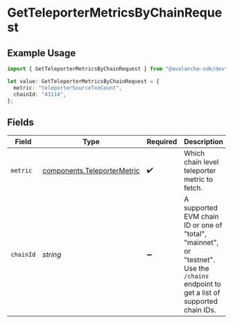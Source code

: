 # GetTeleporterMetricsByChainRequest

## Example Usage

```typescript
import { GetTeleporterMetricsByChainRequest } from "@avalanche-sdk/devtools/models/operations";

let value: GetTeleporterMetricsByChainRequest = {
  metric: "teleporterSourceTxnCount",
  chainId: "43114",
};
```

## Fields

| Field                                                                                                                                 | Type                                                                                                                                  | Required                                                                                                                              | Description                                                                                                                           | Example                                                                                                                               |
| ------------------------------------------------------------------------------------------------------------------------------------- | ------------------------------------------------------------------------------------------------------------------------------------- | ------------------------------------------------------------------------------------------------------------------------------------- | ------------------------------------------------------------------------------------------------------------------------------------- | ------------------------------------------------------------------------------------------------------------------------------------- |
| `metric`                                                                                                                              | [components.TeleporterMetric](../../models/components/teleportermetric.md)                                                            | :heavy_check_mark:                                                                                                                    | Which chain level teleporter metric to fetch.                                                                                         | teleporterSourceTxnCount                                                                                                              |
| `chainId`                                                                                                                             | *string*                                                                                                                              | :heavy_minus_sign:                                                                                                                    | A supported EVM chain ID or one of "total", "mainnet", or "testnet". Use the `/chains` endpoint to get a list of supported chain IDs. | 43114                                                                                                                                 |